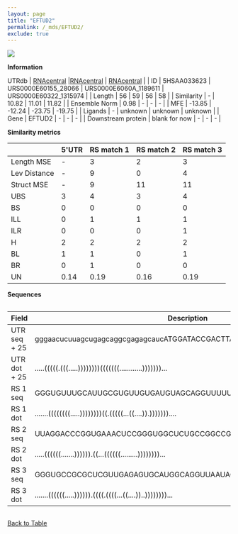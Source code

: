 ```yaml
---
layout: page
title: "EFTUD2"
permalink: /_mds/EFTUD2/
exclude: true
---
```




![](../../alns_9.28.22/aln_5HSAA033623_0.975.png?raw=true)


**Information**
<div style="overflow-x:auto;" markdown="block>
| | 5'UTR       | RS match 1   | RS match 2  | RS match 3 |
| ---- | ----------- | ----------- | ----------- | ----------- |
| Link | <a href="http://utrdb.ba.itb.cnr.it/getutr/5HSAA033623/1" target="_blank" rel="noopener noreferrer">UTRdb</a>   | <a href="https://rnacentral.org/rna/URS0000E60155/28066" target="_blank" rel="noopener noreferrer">RNAcentral</a>     |<a href="https://rnacentral.org/rna/URS0000E6060A/1189611" target="_blank" rel="noopener noreferrer">RNAcentral</a>  | <a href="https://rnacentral.org/rna/URS0000E60322/1315974" target="_blank" rel="noopener noreferrer">RNAcentral</a>   |
| ID | 5HSAA033623     | URS0000E60155_28066     | URS0000E6060A_1189611     | URS0000E60322_1315974     |
| Length | 56     |  59    | 56   |  58    |
| Similarity | - | 10.82 | 11.01 | 11.82 |
| Ensemble Norm | 0.98 | - | - | - |
| MFE | -13.85 | -12.24 | -23.75 | -19.75 |
| Ligands | - | unknown | unknown | unknown |
| Gene | EFTUD2 | - | - | - |
| Downstream protein | blank for now    |    -    | -  | - |
</div>

**Similarity metrics**

| | 5'UTR       | RS match 1   | RS match 2  | RS match 3 |
| ---- | ----------- | ----------- | ----------- | ----------- |
| Length MSE | - | 3 | 2 | 3 |
| Lev Distance | - | 9 | 0 | 4 |
| Struct MSE | - | 9 | 11 | 11 |
| UBS| 3 | 4 | 3 | 4 |
| BS | 0 | 0 | 0 | 0 |
| ILL | 0 | 1 | 1 | 1 |
| ILR | 0 | 0 | 0 | 1 |
| H | 2 | 2 | 2 | 2 |
| BL | 1 | 1 | 0 | 1 |
| BR | 0 | 1 | 0 | 0 |
| UN | 0.14 | 0.19 | 0.16 | 0.19 |

**Sequences**


<div style="overflow-x:auto;">

<table>
<colgroup>
<col width="30%" />
<col width="70%" />
</colgroup>
<thead>
<tr class="header">
<th>Field</th>
<th>Description</th>
</tr>
</thead>
<tbody>
<tr>
<td markdown="span">UTR seq + 25 </td>
<td markdown="span"> gggaacucuuagcugagcaggcgagagcaucATGGATACCGACTTATATGATGAGT </td>
</tr>
<tr>
<td markdown="span">UTR dot + 25  </td>
<td markdown="span"> .....(((((.(((.....))))))))(((((((............)))))))...
</td>
</tr>


<tr>
<td markdown="span">RS 1 seq </td>
<td markdown="span"> GGGUGUUUGCAUUGCGUGUUGUGAUGUAGCAGGUUUUUAGCGCUGGUCGGGCCGCCACG
</td>
</tr>


<tr>
<td markdown="span">RS 1 dot </td>
<td markdown="span"> .......((((((((.....))))))))((.(((((...((....)).)))))))....
</td>
</tr>


<tr>
<td markdown="span">RS 2 seq </td>
<td markdown="span"> UUAGGACCCGGUGAAACUCCGGGUGGCUCUGCCGGCCGCUGAUCCGCCGGCGCAAC
</td>
</tr>


<tr>
<td markdown="span">RS 2 dot </td>
<td markdown="span"> .....((((((.......)))))).((...((((((.........))))))))...
</td>
</tr>


<tr>
<td markdown="span">RS 3 seq </td>
<td markdown="span"> GGGUGCCGCGCUCGUUGAGAGUGCAUGGCAGGUUAAUACGCUGGUCGGGCCGCCAACG
</td>
</tr>


<tr>
<td markdown="span">RS 3 dot </td>
<td markdown="span"> .......((((((.....)))))).((((.((((...((....))..))))))))...
</td>
</tr>

</tbody>
</table>


</div>


[Back to Table](../../display)
